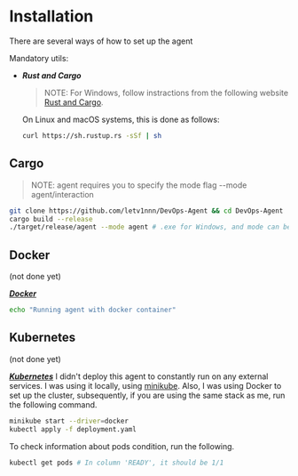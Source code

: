 # Installation

There are several ways of how to set up the agent

Mandatory utils:
- ***Rust and Cargo***
    > NOTE: For Windows, follow instractions from the following website [Rust and Cargo](https://rust-lang.org/tools/install/).
    
    On Linux and macOS systems, this is done as follows:
    ```sh
    curl https://sh.rustup.rs -sSf | sh
    ```


## Cargo

> NOTE: agent requires you to specify the mode flag --mode agent/interaction

```sh
git clone https://github.com/letv1nnn/DevOps-Agent && cd DevOps-Agent
cargo build --release
./target/release/agent --mode agent # .exe for Windows, and mode can be agent or interaction
```

## Docker
(not done yet)

[***Docker***](https://docs.docker.com/engine/install/)

```sh
echo "Running agent with docker container"
```

## Kubernetes
(not done yet)

[***Kubernetes***](https://kubernetes.io/docs/tasks/tools/)
I didn't deploy this agent to constantly run on any external services. I was using it locally, using [minikube](https://minikube.sigs.k8s.io/docs/start/?arch=%2Fwindows%2Fx86-64%2Fstable%2F.exe+download). Also, I was using Docker to set up the cluster, subsequently, if you are using the same stack as me, run the following command.

```sh
minikube start --driver=docker
kubectl apply -f deployment.yaml
```

To check information about pods condition, run the following.

```sh
kubectl get pods # In column 'READY', it should be 1/1
```